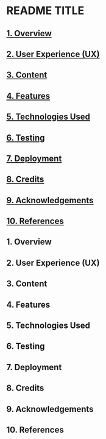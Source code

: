 # README TITLE 


## [1. Overview](#1-overview)
## [2. User Experience (UX)](#2-user-experience-ux)
## [3. Content](#3-content)
## [4. Features](#4-features)
## [5. Technologies Used](#5-technologies-used) 
## [6. Testing](#6-testing)
## [7. Deployment](#7-deployment)
## [8. Credits](#8-credits)
## [9. Acknowledgements](#9-acknowledgements)
## [10. References](#10-references)

## 1. Overview
## 2. User Experience (UX)
## 3. Content
## 4. Features
## 5. Technologies Used
## 6. Testing
## 7. Deployment
## 8. Credits
## 9. Acknowledgements
## 10. References
